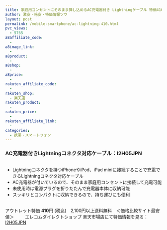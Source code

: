 ```yaml
---
title: 家庭用コンセントにそのまま挿し込めるAC充電器付き Lightningケーブル 特価410円！
author: 激安・格安・特価情報ツウ
layout: post
permalink: /mobile-smartphone/ac-lightning-410.html
pvc_views:
  - 5765
a8affiliate_code:
  -
a8image_link:
  -
a8product:
  -
a8shop:
  -
a8price:
  -
rakuten_affiliate_code:
  -
rakuten_shop:
  - 楽天店
rakuten_product:
  -
rakuten_price:
  -
rakuten_affiliate_link:
  -
categories:
  - 携帯・スマートフォン
---
```

### AC充電器付きLightningコネクタ対応ケーブル：I2H05JPN

<div class="img-bg2 img_L">
  <a href="//hb.afl.rakuten.co.jp/hgc/03dad0a3.8366a82c.03dad0a4.f334497d/?pc=http%3a%2f%2fitem.rakuten.co.jp%2felecom%2f33991041554%2f%3fscid%3daf_link_img&m=http%3a%2f%2fm.rakuten.co.jp%2felecom%2fi%2f10025539%2f" target="_blank"><img src="//hbb.afl.rakuten.co.jp/hgb/?pc=http%3a%2f%2fthumbnail.image.rakuten.co.jp%2f%400_mall%2felecom%2fcabinet%2f200_19%2fi2h05jpn_04.jpg%3f_ex%3d128x128&m=http%3a%2f%2fthumbnail.image.rakuten.co.jp%2f%400_mall%2felecom%2fcabinet%2f200_19%2fi2h05jpn_04.jpg" border="0" title="" alt="" /></a>
</div>

<!--more-->

  * Lightningコネクタを持つiPhoneやiPod、iPad miniに接続することで充電できるLightningコネクタ対応ケーブル
  * AC充電器が付いているので、そのまま家庭用コンセントに接続して充電可能
  * 未使用時は電源プラグを折りたたんで充電器本体に収納可能
  * スッキリとコンパクトに収納できるので、持ち運びにも便利

<br clear="all" />アウトレット特価 <span class="tokka-price"><strong>410</strong></span>円 (税込)　2,100円以上送料無料　＜価格比較サイト最安値＞
　　
エレコムダイレクトショップ 楽天市場店にて特価情報を見る： <a href="//hb.afl.rakuten.co.jp/hgc/03dad0a3.8366a82c.03dad0a4.f334497d/?pc=http%3a%2f%2fitem.rakuten.co.jp%2felecom%2f33991041554%2f%3fscid%3daf_link_img&m=http%3a%2f%2fm.rakuten.co.jp%2felecom%2fi%2f10025539%2f" target="_blank"><span class="fs150p"> I2H05JPN</span></a>